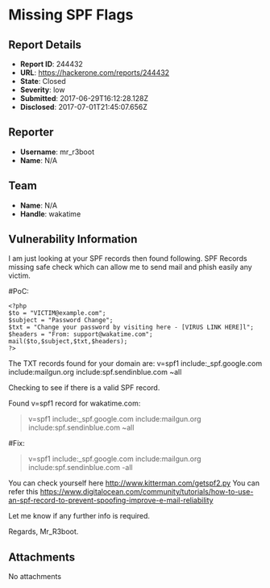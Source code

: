 # Missing SPF Flags

## Report Details
- **Report ID**: 244432
- **URL**: https://hackerone.com/reports/244432
- **State**: Closed
- **Severity**: low
- **Submitted**: 2017-06-29T16:12:28.128Z
- **Disclosed**: 2017-07-01T21:45:07.656Z

## Reporter
- **Username**: mr_r3boot
- **Name**: N/A

## Team
- **Name**: N/A
- **Handle**: wakatime

## Vulnerability Information
I am just looking at your SPF records then found following. SPF Records missing safe check which can allow me to send mail and phish easily any victim.

#PoC:
```
<?php
$to = "VICTIM@example.com";
$subject = "Password Change";
$txt = "Change your password by visiting here - [VIRUS LINK HERE]l";
$headers = "From: support@wakatime.com";
mail($to,$subject,$txt,$headers);
?>
```
The TXT records found for your domain are:
v=spf1 include:_spf.google.com include:mailgun.org include:spf.sendinblue.com ~all 

Checking to see if there is a valid SPF record. 

Found v=spf1 record for wakatime.com: 
>v=spf1 include:_spf.google.com include:mailgun.org include:spf.sendinblue.com ~all 

#Fix:
>v=spf1 include:_spf.google.com include:mailgun.org include:spf.sendinblue.com -all 

You can check yourself here http://www.kitterman.com/getspf2.py
You can refer this https://www.digitalocean.com/community/tutorials/how-to-use-an-spf-record-to-prevent-spoofing-improve-e-mail-reliability

Let me know if any further info is required.

Regards,
Mr_R3boot.

## Attachments
No attachments
